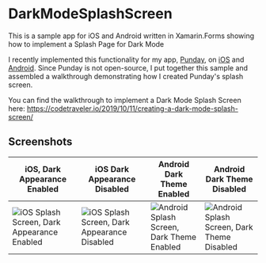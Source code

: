 # DarkModeSplashScreen
This is a sample app for iOS and Android written in Xamarin.Forms showing how to implement a Splash Page for Dark Mode

I recently implemented this functionality for my app, [Punday](https://mondaypunday.com/app), on [iOS](https://appsto.re/us/uYHSab.i) and [Android](https://play.google.com/store/apps/details?id=com.minnick.mondaypundayapp). Since Punday is not open-source, I put together this sample and assembled a walkthrough demonstrating how I created Punday's splash screen.

You can find the walkthrough to implement a Dark Mode Splash Screen here:
https://codetraveler.io/2019/10/11/creating-a-dark-mode-splash-screen/

## Screenshots

| iOS, Dark Appearance Enabled | iOS Dark Appearance Disabled | Android Dark Theme Enabled | Android Dark Theme Disabled | 
| ---------------------------- | ---------------------------- | -------------------------- | --------------------------- |
| ![iOS Splash Screen, Dark Appearance Enabled](https://user-images.githubusercontent.com/13558917/66689821-761aad80-ec41-11e9-8f39-92170e5e8c16.png) | ![iOS Splash Screen, Dark Appearance Disabled](https://user-images.githubusercontent.com/13558917/66689819-761aad80-ec41-11e9-93e8-7cd7addac515.png) | ![Android Splash Screen, Dark Theme Enabled](https://user-images.githubusercontent.com/13558917/66689817-75821700-ec41-11e9-8f62-4ee200f27bc3.png) | ![Android Splash Screen, Dark Theme Disabled](https://user-images.githubusercontent.com/13558917/66689818-761aad80-ec41-11e9-917b-955b4c2e931f.png) |





